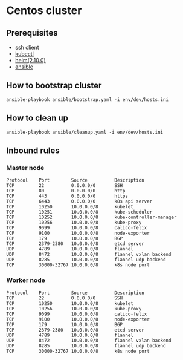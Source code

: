 # Centos cluster

## Prerequisites
- ssh client
- [kubectl](https://kubernetes.io/docs/tasks/tools/install-kubectl/#install-kubectl-binary-using-curl)
- [helm(2.10.0)](https://github.com/helm/helm/releases/tag/v2.10.0)
- [ansible](https://docs.ansible.com/ansible/2.5/installation_guide/intro_installation.html#installing-the-control-machine)

## How to bootstrap cluster
```
ansible-playbook ansible/bootstrap.yaml -i env/dev/hosts.ini
```

## How to clean up
```
ansible-playbook ansible/cleanup.yaml -i env/dev/hosts.ini
```

## Inbound rules
### Master node
```
Protocol    Port        Source          Description
TCP         22          0.0.0.0/0       SSH
TCP         80          0.0.0.0/0       http
TCP         443         0.0.0.0/0       https
TCP         6443        0.0.0.0/0       k8s api server
TCP         10250       10.0.0.0/8      kubelet
TCP         10251       10.0.0.0/8      kube-scheduler
TCP         10252       10.0.0.0/8      kube-controller-manager
TCP         10256       10.0.0.0/8      kube-proxy
TCP         9099        10.0.0.0/8      calico-felix
TCP         9100        10.0.0.0/8      node-exporter
TCP         179         10.0.0.0/8      BGP
TCP         2379-2380   10.0.0.0/8      etcd server
UDP         4789        10.0.0.0/8      flannel
UDP         8472        10.0.0.0/8      flannel vxlan backend
UDP         8285        10.0.0.0/8      flannel udp backend
TCP         30000-32767 10.0.0.0/8      k8s node port
```

### Worker node
```
Protocol    Port        Source          Description
TCP         22          0.0.0.0/0       SSH
TCP         10250       10.0.0.0/8      kubelet
TCP         10256       10.0.0.0/8      kube-proxy
TCP         9099        10.0.0.0/8      calico-felix
TCP         9100        10.0.0.0/8      node-exporter
TCP         179         10.0.0.0/8      BGP
TCP         2379-2380   10.0.0.0/8      etcd server
UDP         4789        10.0.0.0/8      flannel
UDP         8472        10.0.0.0/8      flannel vxlan backend
UDP         8285        10.0.0.0/8      flannel udp backend
TCP         30000-32767 10.0.0.0/8      k8s node port
```